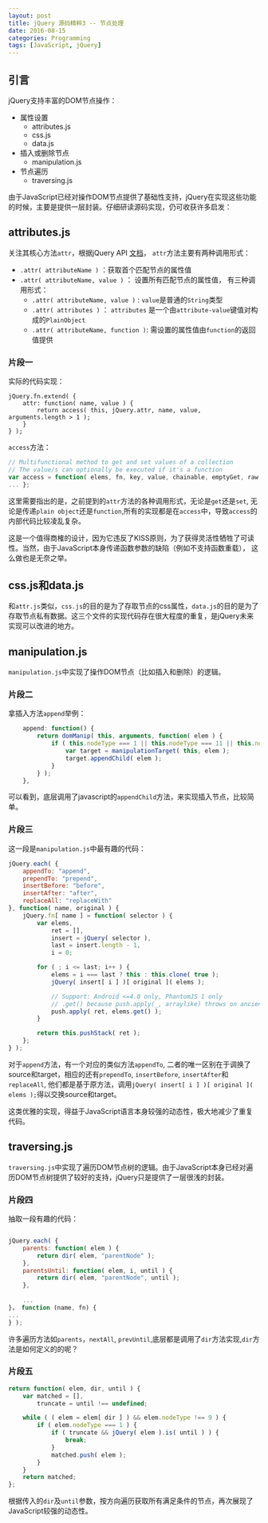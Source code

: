 ```yaml
---
layout: post
title: jQuery 源码精粹3 -- 节点处理
date: 2016-08-15
categories: Programming
tags: [JavaScript, jQuery]
---
```


## 引言

jQuery支持丰富的DOM节点操作：

* 属性设置
	- attributes.js
	- css.js
	- data.js
* 插入或删除节点
	- manipulation.js
* 节点遍历
	- traversing.js

由于JavaScript已经对操作DOM节点提供了基础性支持，jQuery在实现这些功能的时候，主要是提供一层封装。仔细研读源码实现，仍可收获许多启发：

<!--more-->

## attributes.js

关注其核心方法`attr`，根据jQuery API [文档](http://api.jquery.com/attr/)， `attr`方法主要有两种调用形式：

* `.attr( attributeName )` ：获取首个匹配节点的属性值
* `.attr( attributeName, value )` ： 设置所有匹配节点的属性值， 有三种调用形式：
	- `.attr( attributeName, value )` : `value`是普通的`String`类型
	- `.attr( attributes )` ： `attributes` 是一个由`attribute-value`键值对构成的`PlainObject`
	- `.attr( attributeName, function )`: 需设置的属性值由`function`的返回值提供
	
### 片段一

实际的代码实现：

```jvascript
jQuery.fn.extend( {
	attr: function( name, value ) {
		return access( this, jQuery.attr, name, value, arguments.length > 1 );
	}
} );

```

`access`方法：

```javascript
// Multifunctional method to get and set values of a collection
// The value/s can optionally be executed if it's a function
var access = function( elems, fn, key, value, chainable, emptyGet, raw ) {
... };	
```

这里需要指出的是，之前提到的`attr`方法的各种调用形式，无论是`get`还是`set`, 无论是传递`plain object`还是`function`,所有的实现都是在`access`中，导致`access`的内部代码比较凌乱复杂。

这是一个值得商榷的设计，因为它违反了KISS原则，为了获得灵活性牺牲了可读性。当然，由于JavaScript本身传递函数参数的缺陷（例如不支持函数重载）， 这么做也是无奈之举。

## css.js和data.js

和`attr.js`类似，`css.js`的目的是为了存取节点的css属性，`data.js`的目的是为了存取节点私有数据。这三个文件的实现代码存在很大程度的重复，是jQuery未来实现可以改进的地方。

## manipulation.js

`manipulation.js`中实现了操作DOM节点（比如插入和删除）的逻辑。

### 片段二

拿插入方法`append`举例：

```javascript
	append: function() {
		return domManip( this, arguments, function( elem ) {
			if ( this.nodeType === 1 || this.nodeType === 11 || this.nodeType === 9 ) {
				var target = manipulationTarget( this, elem );
				target.appendChild( elem );
			}
		} );
	},
```

可以看到，底层调用了javascript的`appendChild`方法，来实现插入节点，比较简单。

### 片段三

这一段是`manipulation.js`中最有趣的代码：

```javascript
jQuery.each( {
	appendTo: "append",
	prependTo: "prepend",
	insertBefore: "before",
	insertAfter: "after",
	replaceAll: "replaceWith"
}, function( name, original ) {
	jQuery.fn[ name ] = function( selector ) {
		var elems,
			ret = [],
			insert = jQuery( selector ),
			last = insert.length - 1,
			i = 0;

		for ( ; i <= last; i++ ) {
			elems = i === last ? this : this.clone( true );
			jQuery( insert[ i ] )[ original ]( elems );

			// Support: Android <=4.0 only, PhantomJS 1 only
			// .get() because push.apply(_, arraylike) throws on ancient WebKit
			push.apply( ret, elems.get() );
		}

		return this.pushStack( ret );
	};
} );
```

对于`append`方法，有一个对应的类似方法`appendTo`, 二者的唯一区别在于调换了source和target，相应的还有`prependTo`, `insertBefore`, `insertAfter`和`replaceAll`, 他们都是基于原方法，调用`jQuery( insert[ i ] )[ original ]( elems );`得以交换source和target。

这类优雅的实现，得益于JavaScript语言本身较强的动态性，极大地减少了重复代码。

## traversing.js

`traversing.js`中实现了遍历DOM节点树的逻辑。由于JavaScript本身已经对遍历DOM节点树提供了较好的支持，jQuery只是提供了一层很浅的封装。

### 片段四

抽取一段有趣的代码：

```javascript

jQuery.each( {
	parents: function( elem ) {
		return dir( elem, "parentNode" );
	},
	parentsUntil: function( elem, i, until ) {
		return dir( elem, "parentNode", until );
	},
	
	...
}， function (name, fn) {
...
} );
```
许多遍历方法如`parents`，`nextAll`, `prevUntil`,底层都是调用了`dir`方法实现,`dir`方法是如何定义的的呢？

### 片段五

```javascript
return function( elem, dir, until ) {
	var matched = [],
		truncate = until !== undefined;

	while ( ( elem = elem[ dir ] ) && elem.nodeType !== 9 ) {
		if ( elem.nodeType === 1 ) {
			if ( truncate && jQuery( elem ).is( until ) ) {
				break;
			}
			matched.push( elem );
		}
	}
	return matched;
};
```

根据传入的`dir`及`until`参数，按方向遍历获取所有满足条件的节点，再次展现了JavaScript较强的动态性。